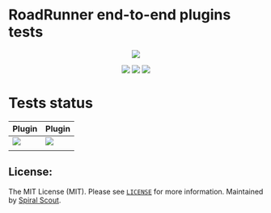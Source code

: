 # RoadRunner end-to-end plugins tests
<p align="center">
 <a href="https://roadrunner.dev" target="_blank">
  <picture>
    <source media="(prefers-color-scheme: dark)" srcset="https://user-images.githubusercontent.com/7326800/205905278-3899e2c8-5c15-4347-820b-a8ea4c5ba2d7.png">
    <img align="center" src="https://user-images.githubusercontent.com/796136/50286124-6f7f3780-046f-11e9-9f45-e8fedd4f786d.png">
  </picture>
</a>
</p>
<p align="center">
 <a href="https://packagist.org/packages/spiral/roadrunner"><img src="https://poser.pugx.org/spiral/roadrunner/version"></a>
	<a href="https://discord.gg/TFeEmCs"><img src="https://img.shields.io/badge/discord-chat-magenta.svg"></a>
	<a href="https://packagist.org/packages/spiral/roadrunner"><img src="https://img.shields.io/packagist/dd/spiral/roadrunner?style=flat-square"></a>
</p>

# Tests status

| Plugin                                                                  | Plugin                                                                             |
|-------------------------------------------------------------------------|------------------------------------------------------------------------------------|
| ![](https://github.com/roadrunner-server/amqp/workflows/amqp/badge.svg) | ![](https://github.com/roadrunner-server/amqp/workflows/amqp_durability/badge.svg) |
|                                                                         |                                                                                    |

## License:

The MIT License (MIT). Please see [`LICENSE`](./LICENSE) for more information. Maintained
by [Spiral Scout](https://spiralscout.com).
